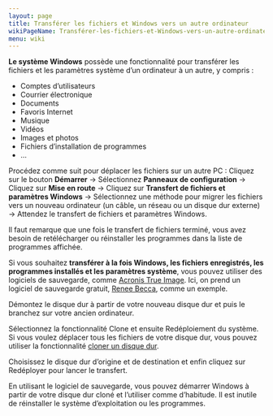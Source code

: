 ```yaml
---
layout: page
title: Transférer les fichiers et Windows vers un autre ordinateur
wikiPageName: Transférer-les-fichiers-et-Windows-vers-un-autre-ordinateur
menu: wiki
---
```


**Le système Windows** possède une fonctionnalité pour transférer les fichiers et les paramètres système d’un ordinateur à un autre, y compris : 
-  Comptes d’utilisateurs
-  Courrier électronique
-  Documents
-  Favoris Internet
-  Musique
-  Vidéos
-  Images et photos
-  Fichiers d’installation de programmes
-  ...

Procédez comme suit pour déplacer les fichiers sur un autre PC : 
Cliquez sur le bouton **Démarrer** -> Sélectionnez **Panneaux de configuration** -> Cliquez sur **Mise en route** -> Cliquez sur **Transfert de fichiers et paramètres Windows** -> Sélectionnez une méthode pour migrer les fichiers vers un nouveau ordinateur (un câble, un réseau ou un disque dur externe) -> Attendez le transfert de fichiers et paramètres Windows. 

Il faut remarque que une fois le transfert de fichiers terminé, vous avez besoin de retélécharger ou réinstaller les programmes dans la liste de programmes affichée. 

Si vous souhaitez **transférer à la fois Windows, les fichiers enregistrés, les programmes installés et les paramètres système**, vous pouvez utiliser des logiciels de sauvegarde, comme [Acronis True Image](http://www.acronis.com/fr-ca/). Ici, on prend un logiciel de sauvegarde gratuit, [Renee Becca](http://www.reneelab.fr/data-backup), comme un exemple. 

Démontez le disque dur à partir de votre nouveau disque dur et puis le branchez sur votre ancien ordinateur. 

Sélectionnez la fonctionnalité Clone et ensuite Redéploiement du système. Si vous voulez déplacer tous les fichiers de votre disque dur, vous pouvez utiliser la fonctionnalité [cloner un disque dur](http://www.reneelab.fr/tuto-clone-hdd.html). 

Choisissez le disque dur d’origine et de destination et enfin cliquez sur Redéployer pour lancer le transfert. 

En utilisant le logiciel de sauvegarde, vous pouvez démarrer Windows à partir de votre disque dur cloné et l’utiliser comme d’habitude. Il est inutile de réinstaller le système d’exploitation ou les programmes. 

